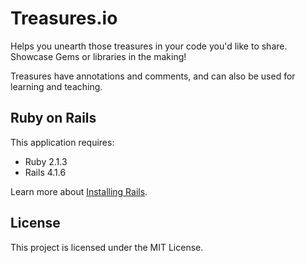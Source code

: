 Treasures.io
================

Helps you unearth those treasures in your code you'd like to share. Showcase Gems or libraries in the making!

Treasures have annotations and comments, and can also be used for learning and teaching.


Ruby on Rails
-------------

This application requires:

- Ruby 2.1.3
- Rails 4.1.6

Learn more about [Installing Rails](http://railsapps.github.io/installing-rails.html).

License
-------

This project is licensed under the MIT License.
